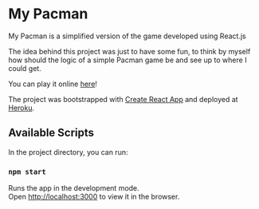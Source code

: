 # My Pacman

My Pacman is a simplified version of the game developed using React.js

The idea behind this project was just to have some fun, to think by myself how should the logic of a simple Pacman game be and see up to where I could get.

You can play it online [here](https://my-pacman.herokuapp.com/)!

The project was bootstrapped with [Create React App](https://github.com/facebook/create-react-app) and deployed at [Heroku](https://www.heroku.com).

## Available Scripts

In the project directory, you can run:

### `npm start`

Runs the app in the development mode.<br>
Open [http://localhost:3000](http://localhost:3000) to view it in the browser.

